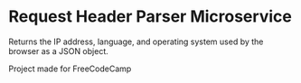 # Request Header Parser Microservice

Returns the IP address, language, and operating system used by the browser as a JSON object.

Project made for FreeCodeCamp
